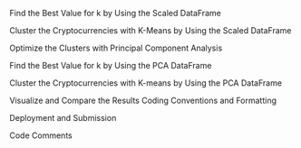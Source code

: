 Find the Best Value for k by Using the Scaled DataFrame

Cluster the Cryptocurrencies with K-Means by Using the Scaled DataFrame

Optimize the Clusters with Principal Component Analysis

Find the Best Value for k by Using the PCA DataFrame

Cluster the Cryptocurrencies with K-means by Using the PCA DataFrame

Visualize and Compare the Results
Coding Conventions and Formatting

Deployment and Submission

Code Comments
